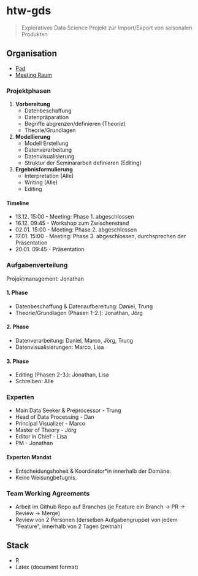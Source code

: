 # htw-gds

> Exploratives Data Science Projekt zur Import/Export von saisonalen Produkten

## Organisation
 
- [Pad](https://pad.riseup.net/p/gds-orga-keep)
- [Meeting Raum](https://meet.in-berlin.de/gds)

### Projektphasen

1. **Vorbereitung**
	- Datenbeschaffung
	- Datenpräparation
	- Begriffe abgrenzen/definieren (Theorie)
	- Theorie/Grundlagen
2. **Modellierung**
	- Modell Erstellung
	- Datenverarbeitung
	- Datenvisualisierung
	- Struktur der Seminararbeit definieren (Editing)
3. **Ergebnisformulierung**
	- Interpretation (Alle)
	- Writing (Alle)
	- Editing

#### Timeline

- 13.12. 15:00 - Meeting: Phase 1. abgeschlossen
- 16.12. 09:45 - Workshop zum Zwischenstand
- 02.01. 15:00 - Meeting: Phase 2. abgeschlossen
- 17.01. 15:00 - Meeting: Phase 3. abgeschlossen, durchsprechen
der Präsentation
- 20.01. 09:45 - Präsentation

### Aufgabenverteilung

Projektmanagement: Jonathan

#### 1. Phase

- Datenbeschaffung & Datenaufbereitung: Daniel, Trung
- Theorie/Grundlagen (Phasen 1-2.): Jonathan, Jörg

#### 2. Phase

- Datenverarbeitung: Daniel, Marco, Jörg, Trung
- Datenvisualisierungen: Marco, Lisa

#### 3. Phase

- Editing (Phasen 2-3.): Jonathan, Lisa
- Schreiben: Alle

### Experten

- Main Data Seeker & Preprocessor - Trung
- Head of Data Processing - Dan
- Principal Visualizer - Marco
- Master of Theory - Jörg
- Editor in Chief - Lisa
- PM - Jonathan

#### Experten Mandat

- Entscheidungshoheit & Koordinator\*in innerhalb der Domäne.
- Keine Weisungbefugnis.

### Team Working Agreements

- Arbeit im Github Repo auf Branches (je Feature ein Branch -> PR -> Review ->
  Merge)
- Review von 2 Personen (derselben Aufgabengruppe) von jedem "Feature",
  innerhalb von 2 Tagen (zeitnah)

## Stack

- R
- Latex (document format)
